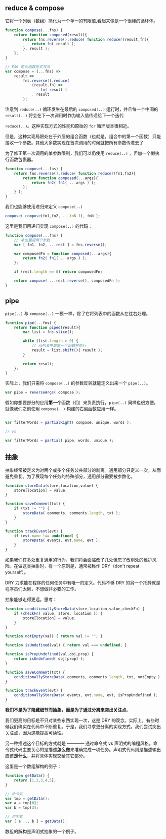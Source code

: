 ## reduce & compose

它将一个列表（数组）简化为一个单一的有限值,看起来像是一个很棒的循环体。

```javascript
function compose(...fns) {
    return function composed(result){
        return fns.reverse().reduce( function reducer(result,fn){
            return fn( result );
        }, result );
    };
}

// ES6 箭头函数形式写法
var compose = (...fns) =>
    result =>
        fns.reverse().reduce(
            (result,fn) =>
                fn( result )
            , result
        );
```



注意到 `reduce(..)` 循环发生在最后的 `composed(..)` 运行时，并且每一个中间的 `result(..)` 将会在下一次调用时作为输入值传递给下一个迭代

`reduce(..)`。这种实现方式的性能和原始的 `for` 循环版本很相近。

但是，这种实现局限处在于外层的组合函数（也就是，组合中的第一个函数）只能接收一个参数。其他大多数实现在首次调用的时候就把所有参数传进去了

为了修正第一次调用的单参数限制，我们可以仍使用 `reduce(..)` ，但加一个懒执行函数包裹器。

```javascript
function compose(...fns) {
    return fns.reverse().reduce( function reducer(fn1,fn2){
        return function composed(...args){
            return fn2( fn1( ...args ) );
        };
    } );
}
```

我们也能够使用递归来定义 `compose(..)`

```javascript
compose( compose(fn1,fn2, .. fnN-1), fnN );
```

这里是我们用递归实现 `compose(..)` 的代码：

```javascript
function compose(...fns) {
    // 拿出最后两个参数
    var [ fn1, fn2, ...rest ] = fns.reverse();

    var composedFn = function composed(...args){
        return fn2( fn1( ...args ) );
    };

    if (rest.length == 0) return composedFn;

    return compose( ...rest.reverse(), composedFn );
}
```



## pipe

`pipe(..)` 与 `compose(..)` 一模一样，除了它将列表中的函数从左往右处理。

```javascript
function pipe(...fns) {
    return function piped(result){
        var list = fns.slice();

        while (list.length > 0) {
            // 从列表中取第一个函数并执行
            result = list.shift()( result );
        }

        return result;
    };
}
```

实际上，我们只需将 `compose(..)` 的参数反转就能定义出来一个 `pipe(..)`。

```javascript
var pipe = reverseArgs( compose );
```

假如你想要部分的应用**第一个**函数（们）来负责执行，`pipe(..)` 同样也很方便。就像我们之前使用 `compose(..)` 构建的右偏函数应用一样。

```javascript

var filterWords = partialRight( compose, unique, words );

// vs

var filterWords = partial( pipe, words, unique );
```



## 抽象

抽象经常被定义为对两个或多个任务公共部分的剥离。通用部分只定义一次，从而避免重复。为了展现每个任务的特殊部分，通用部分需要被参数化。

```javascript
function storeData(store,location,value) {
    store[location] = value;
}

function saveComment(txt) {
    if (txt != "") {
        storeData( comments, comments.length, txt );
    }
}

function trackEvent(evt) {
    if (evt.name !== undefined) {
        storeData( events, evt.name, evt );
    }
}
```



如果我们在多处重复通用的行为，我们将会面临改了几处但忘了改别处的维护风险。在做这类抽象时，有一个原则是，通常被称作 DRY（don't repeat yourself）。

DRY 力求能在程序的任何任务中有唯一的定义。代码不够 DRY 的另一个托辞就是程序员们太懒，不想做非必要的工作。

抽象能够走得更远。思考：

```javascript
function conditionallyStoreData(store,location,value,checkFn) {
    if (checkFn( value, store, location )) {
        store[location] = value;
    }
}

function notEmpty(val) { return val != ""; }

function isUndefined(val) { return val === undefined; }

function isPropUndefined(val,obj,prop) {
    return isUndefined( obj[prop] );
}

function saveComment(txt) {
    conditionallyStoreData( comments, comments.length, txt, notEmpty );
}

function trackEvent(evt) {
    conditionallyStoreData( events, evt.name, evt, isPropUndefined );
}
```



**我们不是为了隐藏细节而抽象，而是为了通过分离来突出关注点**。

我们更高的目标是不只对某些东西实现一次，这是 DRY 的观念。实际上，有些时候我们确实在代码中不断重复。于是，我们寻求更分离的实现方式。我们尝试突出关注点，因为这能提高可读性。

另一种描述这个目标的方式就是 ———— 通过命令式 vs 声明式的编程风格。命令式代码主要关心的是描述**怎么做**来准确完成一项任务。声明式代码则是描述输出应该**是什么**，并将具体实现交给其它部分。

这里是一个数组解构的例子：

```javascript
function getData() {
    return [1,2,3,4,5];
}

// 命令式
var tmp = getData();
var a = tmp[0];
var b = tmp[3];

// 声明式
var [ a ,,, b ] = getData();
```

数组的解构是声明式抽象的一个例子。